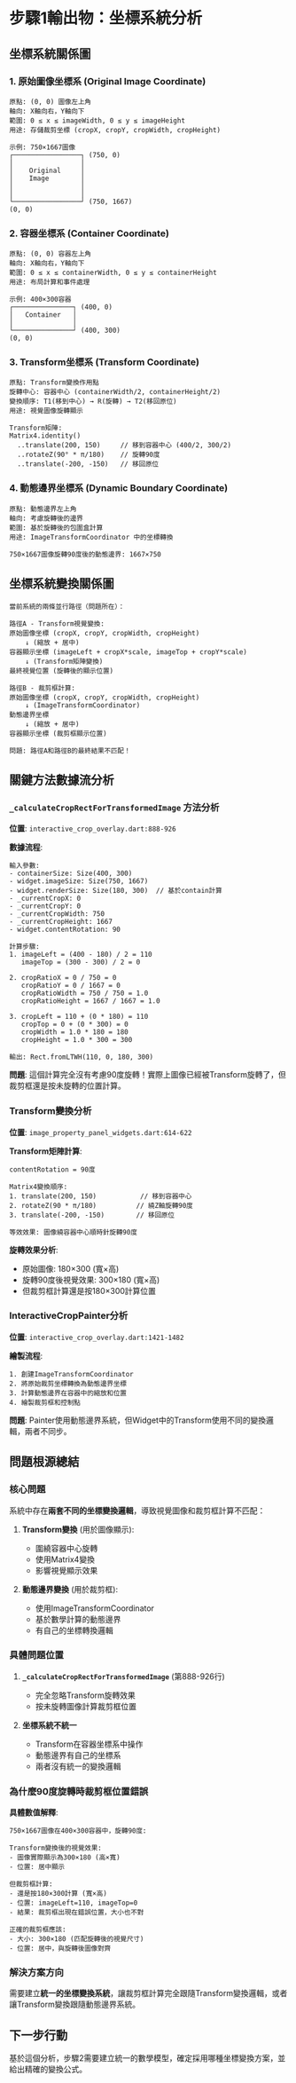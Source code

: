 # 步驟1輸出物：坐標系統分析

## 坐標系統關係圖

### 1. 原始圖像坐標系 (Original Image Coordinate)
```
原點: (0, 0) 圖像左上角
軸向: X軸向右，Y軸向下  
範圍: 0 ≤ x ≤ imageWidth, 0 ≤ y ≤ imageHeight
用途: 存儲裁剪坐標 (cropX, cropY, cropWidth, cropHeight)

示例: 750×1667圖像
┌─────────────────┐ (750, 0)
│                 │
│    Original     │
│    Image        │
│                 │
│                 │
└─────────────────┘ (750, 1667)
(0, 0)
```

### 2. 容器坐標系 (Container Coordinate)
```
原點: (0, 0) 容器左上角
軸向: X軸向右，Y軸向下
範圍: 0 ≤ x ≤ containerWidth, 0 ≤ y ≤ containerHeight
用途: 布局計算和事件處理

示例: 400×300容器
┌───────────────┐ (400, 0)
│   Container   │
│               │
└───────────────┘ (400, 300)
(0, 0)
```

### 3. Transform坐標系 (Transform Coordinate)
```
原點: Transform變換作用點
旋轉中心: 容器中心 (containerWidth/2, containerHeight/2)
變換順序: T1(移到中心) → R(旋轉) → T2(移回原位)
用途: 視覺圖像旋轉顯示

Transform矩陣:
Matrix4.identity()
  ..translate(200, 150)     // 移到容器中心 (400/2, 300/2)
  ..rotateZ(90° * π/180)    // 旋轉90度
  ..translate(-200, -150)   // 移回原位
```

### 4. 動態邊界坐標系 (Dynamic Boundary Coordinate)
```
原點: 動態邊界左上角
軸向: 考慮旋轉後的邊界
範圍: 基於旋轉後的包圍盒計算
用途: ImageTransformCoordinator 中的坐標轉換

750×1667圖像旋轉90度後的動態邊界: 1667×750
```

## 坐標系統變換關係圖

```
當前系統的兩條並行路徑（問題所在）：

路徑A - Transform視覺變換:
原始圖像坐標 (cropX, cropY, cropWidth, cropHeight)
    ↓ (縮放 + 居中)
容器顯示坐標 (imageLeft + cropX*scale, imageTop + cropY*scale)
    ↓ (Transform矩陣變換)
最終視覺位置 (旋轉後的顯示位置)

路徑B - 裁剪框計算:
原始圖像坐標 (cropX, cropY, cropWidth, cropHeight)
    ↓ (ImageTransformCoordinator)
動態邊界坐標
    ↓ (縮放 + 居中)
容器顯示坐標 (裁剪框顯示位置)

問題: 路徑A和路徑B的最終結果不匹配！
```

## 關鍵方法數據流分析

### `_calculateCropRectForTransformedImage` 方法分析

**位置**: `interactive_crop_overlay.dart:888-926`

**數據流程**:
```
輸入參數:
- containerSize: Size(400, 300)
- widget.imageSize: Size(750, 1667) 
- widget.renderSize: Size(180, 300)  // 基於contain計算
- _currentCropX: 0
- _currentCropY: 0  
- _currentCropWidth: 750
- _currentCropHeight: 1667
- widget.contentRotation: 90

計算步驟:
1. imageLeft = (400 - 180) / 2 = 110
   imageTop = (300 - 300) / 2 = 0

2. cropRatioX = 0 / 750 = 0
   cropRatioY = 0 / 1667 = 0
   cropRatioWidth = 750 / 750 = 1.0
   cropRatioHeight = 1667 / 1667 = 1.0

3. cropLeft = 110 + (0 * 180) = 110
   cropTop = 0 + (0 * 300) = 0
   cropWidth = 1.0 * 180 = 180
   cropHeight = 1.0 * 300 = 300

輸出: Rect.fromLTWH(110, 0, 180, 300)
```

**問題**: 這個計算完全沒有考慮90度旋轉！實際上圖像已經被Transform旋轉了，但裁剪框還是按未旋轉的位置計算。

### Transform變換分析

**位置**: `image_property_panel_widgets.dart:614-622`

**Transform矩陣計算**:
```
contentRotation = 90度

Matrix4變換順序:
1. translate(200, 150)           // 移到容器中心
2. rotateZ(90 * π/180)          // 繞Z軸旋轉90度  
3. translate(-200, -150)        // 移回原位

等效效果: 圖像繞容器中心順時針旋轉90度
```

**旋轉效果分析**:
- 原始圖像: 180×300 (寬×高)
- 旋轉90度後視覺效果: 300×180 (寬×高)
- 但裁剪框計算還是按180×300計算位置

### InteractiveCropPainter分析

**位置**: `interactive_crop_overlay.dart:1421-1482`

**繪製流程**:
```
1. 創建ImageTransformCoordinator
2. 將原始裁剪坐標轉換為動態邊界坐標
3. 計算動態邊界在容器中的縮放和位置
4. 繪製裁剪框和控制點
```

**問題**: Painter使用動態邊界系統，但Widget中的Transform使用不同的變換邏輯，兩者不同步。

## 問題根源總結

### 核心問題
系統中存在**兩套不同的坐標變換邏輯**，導致視覺圖像和裁剪框計算不匹配：

1. **Transform變換** (用於圖像顯示):
   - 圍繞容器中心旋轉
   - 使用Matrix4變換
   - 影響視覺顯示效果

2. **動態邊界變換** (用於裁剪框):
   - 使用ImageTransformCoordinator
   - 基於數學計算的動態邊界
   - 有自己的坐標轉換邏輯

### 具體問題位置

1. **`_calculateCropRectForTransformedImage`** (第888-926行)
   - 完全忽略Transform旋轉效果
   - 按未旋轉圖像計算裁剪框位置

2. **坐標系統不統一**
   - Transform在容器坐標系中操作
   - 動態邊界有自己的坐標系
   - 兩者沒有統一的變換邏輯

### 為什麼90度旋轉時裁剪框位置錯誤

**具體數值解釋**:
```
750×1667圖像在400×300容器中，旋轉90度:

Transform變換後的視覺效果:
- 圖像實際顯示為300×180 (高×寬)
- 位置: 居中顯示

但裁剪框計算:
- 還是按180×300計算 (寬×高)
- 位置: imageLeft=110, imageTop=0
- 結果: 裁剪框出現在錯誤位置，大小也不對

正確的裁剪框應該:
- 大小: 300×180 (匹配旋轉後的視覺尺寸)
- 位置: 居中，與旋轉後圖像對齊
```

### 解決方案方向

需要建立**統一的坐標變換系統**，讓裁剪框計算完全跟隨Transform變換邏輯，或者讓Transform變換跟隨動態邊界系統。

## 下一步行動

基於這個分析，步驟2需要建立統一的數學模型，確定採用哪種坐標變換方案，並給出精確的變換公式。
